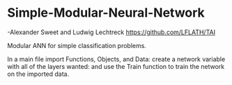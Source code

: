 # Simple-Modular-Neural-Network
-Alexander Sweet and Ludwig Lechtreck
https://github.com/LFLATH/TAI

Modular ANN for simple classification problems. 

In a main file import Functions, Objects, and Data: 
create a network variable with all of the layers wanted: 
and use the Train function to train the network on the imported data.
